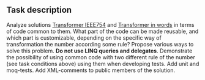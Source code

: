 ## Task description ##

Analyze solutions [Transformer IEEE754](https://gitlab.com/epam-autocode-tasks/transformer-ieee754) and [Transformer in words](https://gitlab.com/epam-autocode-tasks/transformer-to-words) in terms of code common to them. What part of the code can be made reusable, and which part is customizable, depending on the specific way of transformation the number according some rule? 
Propose various ways to solve this problem. **Do not use LINQ queries and delegates**.
Demonstrate the possibility of using common code with two different rule of the number (see task conditions above) using them when developing tests. 
Add unit and moq-tests.
Add XML-comments to public members of the solution. 